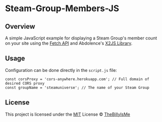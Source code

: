 # Steam-Group-Members-JS

## Overview

A simple JavaScript example for displaying a Steam Group's member count on your site using the [Fetch API](https://developer.mozilla.org/en-US/docs/Web/API/Fetch_API) and Abdolence's [X2JS Library](https://github.com/abdolence/x2js).

## Usage

Configuration can be done directly in the `script.js` file:

    const corsProxy = 'cors-anywhere.herokuapp.com'; // Full domain of desired CORS proxy
    const groupName = 'steamuniverse'; // The name of your Steam Group

## License

This project is licensed under the [MIT](https://github.com/TheBillyIsMe/TerroristCreeperResourcePack/blob/master/LICENSE) License © [TheBillyIsMe](https://github.com/TheBillyIsMe)
